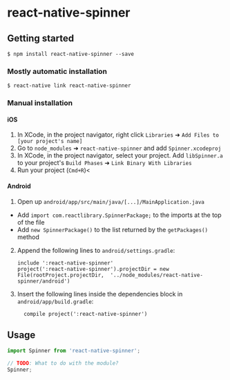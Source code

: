# react-native-spinner

## Getting started

`$ npm install react-native-spinner --save`

### Mostly automatic installation

`$ react-native link react-native-spinner`

### Manual installation


#### iOS

1. In XCode, in the project navigator, right click `Libraries` ➜ `Add Files to [your project's name]`
2. Go to `node_modules` ➜ `react-native-spinner` and add `Spinner.xcodeproj`
3. In XCode, in the project navigator, select your project. Add `libSpinner.a` to your project's `Build Phases` ➜ `Link Binary With Libraries`
4. Run your project (`Cmd+R`)<

#### Android

1. Open up `android/app/src/main/java/[...]/MainApplication.java`
  - Add `import com.reactlibrary.SpinnerPackage;` to the imports at the top of the file
  - Add `new SpinnerPackage()` to the list returned by the `getPackages()` method
2. Append the following lines to `android/settings.gradle`:
  	```
  	include ':react-native-spinner'
  	project(':react-native-spinner').projectDir = new File(rootProject.projectDir, 	'../node_modules/react-native-spinner/android')
  	```
3. Insert the following lines inside the dependencies block in `android/app/build.gradle`:
  	```
      compile project(':react-native-spinner')
  	```


## Usage
```javascript
import Spinner from 'react-native-spinner';

// TODO: What to do with the module?
Spinner;
```
